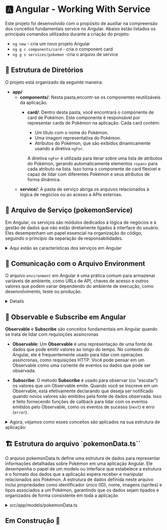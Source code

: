 # 🅰️ Angular - Working With Service

Este projeto foi desenvolvido com o propósito de auxiliar na compreensão dos conceitos fundamentais service no Angular. Abaixo estão listados os principais comandos utilizados durante a criação do projeto:

- `ng new` - cria um novo projeto Angular
- `ng g c components/card` - cria o component card
- `ng g s services/pokemon` -cria o arquivo de service

## 📁 Estrutura de Diretórios

O projeto está organizado da seguinte maneira:

- **app/**
  - **components/**: Nesta pasta,encontr-se os componentes reutilizáveis da aplicação.
    - **card/**: Dentro desta pasta, você encontrará o componente de card de Pokémon. Este componente é responsável por representar cards de Pokémon na aplicação. Cada card contém:

      - Um título com o nome do Pokémon.
      - Uma imagem representativa do Pokémon.
      - Atributos do Pokémon, que são exibidos dinamicamente usando a diretiva `ngFor`.

      A diretiva `ngFor` é utilizada para iterar sobre uma lista de atributos do Pokémon, gerando automaticamente elementos `<span>` para cada atributo na lista. Isso torna o componente de card flexível e capaz de lidar com diferentes Pokémon e seus atributos de forma dinâmica.
  - **service/**: A pasta de serviço abriga os arquivos relacionados à lógica de negócios ou ao acesso a APIs externas.

## 🧰 Arquivo de Serviço (pokemonService)
Em Angular, os serviços são módulos dedicados à lógica de negócios e à gestão de dados que não estão diretamente ligados à interface do usuário. Eles desempenham um papel essencial na organização do código, seguindo o princípio da separação de responsabilidades.

<details>

<summary>Aqui estão as características dos serviços em Angular</summary>

**Responsabilidades Claras:** Os serviços se concentram em lógica de negócios, gerenciamento de dados e comunicação com servidores, enquanto os componentes lidam com a interface do usuário.

- **Centralização da Lógica:** Os serviços permitem centralizar a lógica de negócios em um único local, evitando duplicações de código em diferentes partes da aplicação.

- **Compartilhamento de Dados:** Serviços são ideais para armazenar e compartilhar dados entre várias partes da aplicação, incluindo dados de requisições a servidores, armazenamento em cache e compartilhamento de estado.

- **Injeção de Dependência:** Serviços podem ser injetados em componentes e outros serviços, tornando a comunicação e integração entre eles mais eficientes.

- **Reutilização:** Os serviços podem ser reutilizados em toda a aplicação, promovendo a modularidade e escalabilidade do código.

</details>

## 🔌 Comunicação com o Arquivo Environment

  O arquivo `environment` em Angular é uma prática comum para armazenar variáveis de ambiente, como URLs de API, chaves de acesso e outros valores que podem variar dependendo do ambiente de execução, como desenvolvimento, teste ou produção.

  <details>
  
 No arquivo environment da aplicação é definida uma variável pokeApi que armazena a URL base da API que será usada na aplicação:

  ```typescript
  // Arquivo environment.ts
  export const environment = {
    production: false,
    pokeApi: 'https://pokeapi.co/api/v2/pokemon/'
  };

  ```

  Neste arquivo service da aplicaçãp (PokemonService)  a variável pokeApi do arquivo environment é usada  para configurar a URL base da API. Isso permite que o serviço acesse facilmente a URL da API, mantendo a configuração separada em um local central e facilitando a mudança dessa configuração para diferentes ambientes (por exemplo, de desenvolvimento para produção) sem a necessidade de alterar o código do serviço.

  </details>

## 🔄 Observable e Subscribe em Angular

**Observable** e **Subscribe** são conceitos fundamentais em Angular quando se trata de lidar com requisições assíncronas

  - **Observable**: Um **Observable** é uma representação de uma fonte de dados que pode emitir valores ao longo do tempo. No contexto do Angular, ele é frequentemente usado para lidar com operações assíncronas, como requisições HTTP. Você pode pensar em um Observable como uma corrente de eventos ou dados que pode ser observada.

  - **Subscribe**: O método **Subscribe** é usado para observar (ou "escutar") os valores que um Observable emite. Quando você se inscreve em um Observable, está efetivamente declarando que deseja ser notificado quando novos valores são emitidos pela fonte de dados observada. Isso é feito fornecendo funções de callback para lidar com os eventos emitidos pelo Observable, como os eventos de sucesso (`next`) e erro (`error`).

  <details>
  
  <summary>Agora, vejamos como esses conceitos são aplicados na sua estrutura de aplicação:</summary>

 - No serviço `PokemonService`:

     ```typescript
    import { Observable } from 'rxjs';
    import { PokemonData } from '../models/pokemonData';

    // ...

    getPokemon(pokemonName: string): Observable<PokemonData> {
      // Realiza uma requisição HTTP e retorna um Observable que emite os dados do Pokémon.
      this.pokeData = this.http.get<PokemonData>(`${this.baseURL}${pokemonName}`);
      return this.pokeData;
    }
    ```

    O método `getPokemon` retorna um Observable que emite os dados do Pokémon após a conclusão da requisição HTTP.

  - No componente `CardComponent`:

    ```typescript
    import { Component, OnInit } from '@angular/core';
    import { PokemonData } from 'src/app/models/pokemonData';
    import { PokemonService } from 'src/app/services/pokemon.service';

    @Component({
      selector: 'app-card',
      templateUrl: './card.component.html',
      styleUrls: ['./card.component.css']
    })
    export class CardComponent implements OnInit {
      pokemon: PokemonData = {
        id:'',
        name:'',
        sprites:{front_default:''},
        types:[]
      }
      name:string = 'CHARMANDER'
      attributesTypes:string[] = ['FIRE','ROCK']

      constructor(private service: PokemonService) {}

      ngOnInit(): void {
        // Ao iniciar o componente,  o serviço é chamado e se inscreve no Observable
        // para receber os dados do Pokémon.
        this.service.getPokemon('charizard').subscribe({
          next: (res) => {
            this.pokemon = {
              id: res.id,
              name: res.name,
              sprites: res.sprites,
              types: res.types
            }
            console.log(this.pokemon)
          },
          error: (err) => console.log(err)
        });
      }
    }
    ```

    No método `ngOnInit` do componente, é chamado o serviço `getPokemon` e se inscreve no Observable resultante para manipular os dados (no caso, usando `console.log` para exibi-los) e para lidar com erros, se ocorrerem.

  Isso permite que a aplicação lide de forma eficiente com operações assíncronas, como a obtenção de dados de Pokémon da API, garantindo que a interface do usuário permaneça responsiva enquanto as operações são executadas em segundo plano.

  </details>

  ## 🏗️ Estrutura do arquivo `pokemonData.ts``

O arquivo pokemonData.ts  define uma estrutura de dados para representar informações detalhadas sobre Pokémon em uma aplicação Angular. Ele desempenha o papel de um modelo ou interface que estabelece a estrutura e o formato dos dados que a aplicação espera receber e manipular relacionados aos Pokémon. A estrutura de dados definida neste arquivo inclui propriedades como identificador único (ID), nome, imagens (sprites) e tipos associados a um Pokémon, garantindo que os dados sejam tipados e organizados de forma consistente em toda a aplicação

<details>

<summary>src/app/models/pokemonData.ts</summary>

```typescript
  export type PokemonData = {
    id: string;
    name: string;
    sprites: {
      front_default: string;
    };
    types: {
      slot: number;
      type: {
        name: string;
        url: string;
      };
    }[];
  };

```

</details>


## Em Construção 🚧
